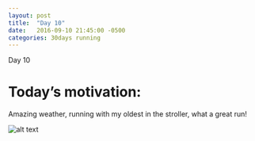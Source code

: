 ```yaml
---
layout: post
title:  "Day 10"
date:   2016-09-10 21:45:00 -0500
categories: 30days running
---
```

Day 10

# Today’s motivation:

Amazing weather, running with my oldest in the stroller, what a great run!

![alt text]({{site.baseurl}}/img/day10.jpg "Day 10 - Snapped a screenshot at 5km")